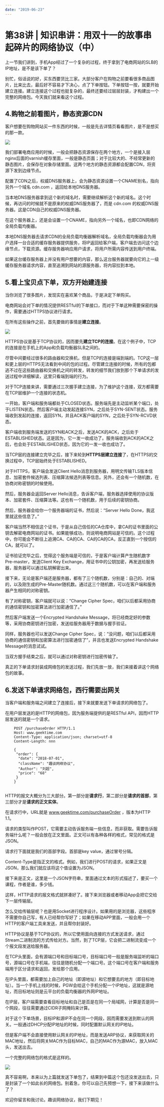 ```yaml
---
date: "2019-06-23"
---  
```

      
# 第38讲 | 知识串讲：用双十一的故事串起碎片的网络协议（中）
上一节我们讲到，手机App经过了一个复杂的过程，终于拿到了电商网站的SLB的IP地址，是不是该下单了？

别忙，俗话说的好，买东西要货比三家。大部分客户在购物之前要看很多商品图片，比来比去，最后好不容易才下决心，点了下单按钮。下单按钮一按，就要开始建立连接。建立连接这个过程也挺复杂的，最终还要经过层层封装，才构建出一个完整的网络包。今天我们就来看这个过程。

## 4.购物之前看图片，静态资源CDN

客户想要在购物网站买一件东西的时候，一般是先去详情页看看图片，是不是想买的那一款。

![](/images/趣谈网络协议/10.第四模块网络协议知识串讲/resourceimage70697023762edeaf4d481bc90331f60db769.jpg)

我们部署电商应用的时候，一般会把静态资源保存在两个地方，一个是接入层nginx后面的varnish缓存里面，一般是静态页面；对于比较大的、不经常更新的静态图片，会保存在对象存储里面。这两个地方的静态资源都会配置CDN，将资源下发到边缘节点。

配置了CDN之后，权威DNS服务器上，会为静态资源设置一个CNAME别名，指向另外一个域名 cdn.com ，返回给本地DNS服务器。

当本地DNS服务器拿到这个新的域名时，需要继续解析这个新的域名。这个时候，再访问的时候就不是原来的权威DNS服务器了，而是 cdn.com 的权威DNS服务器。这是CDN自己的权威DNS服务器。

<!-- [[[read_end]]] -->

在这个服务器上，还是会设置一个CNAME，指向另外一个域名，也即CDN网络的全局负载均衡器。

本地DNS服务器去请求CDN的全局负载均衡器解析域名，全局负载均衡器会为用户选择一台合适的缓存服务器提供服务，将IP返回给客户端，客户端去访问这个边缘节点，下载资源。缓存服务器响应用户请求，将用户所需内容传送到用户终端。

如果这台缓存服务器上并没有用户想要的内容，那么这台服务器就要向它的上一级缓存服务器请求内容，直至追溯到网站的源服务器，将内容拉到本地。

## 5.看上宝贝点下单，双方开始建连接

当你浏览了很多图片，发现实在喜欢某个商品，于是决定下单购买。

电商网站会对下单的情况提供RESTful的下单接口，而对于下单这种需要保密的操作，需要通过HTTPS协议进行请求。

在所有这些操作之前，首先要做的事情是**建立连接**。

![](/images/趣谈网络协议/10.第四模块网络协议知识串讲/resourceimage527b52ec26c0753a504e113a9a262fe2327b.jpg)

HTTPS协议是基于TCP协议的，因而要先**建立TCP的连接**。在这个例子中，TCP的连接是在手机上的App和负载均衡器SLB之间的。

尽管中间要经过很多的路由器和交换机，但是TCP的连接是端到端的。TCP这一层和更上层的HTTPS无法看到中间的包的过程。尽管建立连接的时候，所有的包都逃不过在这些路由器和交换机之间的转发，转发的细节我们放到那个下单请求的发送过程中详细解读，这里只看端到端的行为。

对于TCP连接来讲，需要通过三次握手建立连接，为了维护这个连接，双方都需要在TCP层维护一个连接的状态机。

一开始，客户端和服务端都处于CLOSED状态。服务端先是主动监听某个端口，处于LISTEN状态。然后客户端主动发起连接SYN，之后处于SYN-SENT状态。服务端收到发起的连接，返回SYN，并且ACK客户端的SYN，之后处于SYN-RCVD状态。

客户端收到服务端发送的SYN和ACK之后，发送ACK的ACK，之后处于ESTABLISHED状态。这是因为，它一发一收成功了。服务端收到ACK的ACK之后，也会处于ESTABLISHED状态，因为它的一发一收也成功了。

当TCP层的连接建立完毕之后，接下来轮到**HTTPS层建立连接**了，在HTTPS的交换过程中，TCP层始终处于ESTABLISHED。

对于HTTPS，客户端会发送Client Hello消息到服务器，用明文传输TLS版本信息、加密套件候选列表、压缩算法候选列表等信息。另外，还会有一个随机数，在协商对称密钥的时候使用。

然后，服务器会返回Server Hello消息，告诉客户端，服务器选择使用的协议版本、加密套件、压缩算法等。这也有一个随机数，用于后续的密钥协商。

然后，服务器会给你一个服务器端的证书，然后说：“Server Hello Done，我这里就这些信息了。”

客户端当然不相信这个证书，于是从自己信任的CA仓库中，拿CA的证书里面的公钥去解密电商网站的证书。如果能够成功，则说明电商网站是可信的。这个过程中，你可能会不断往上追溯CA、CA的CA、CA的CA的CA，反正直到一个授信的CA，就可以了。

证书验证完毕之后，觉得这个服务端是可信的，于是客户端计算产生随机数字Pre-master，发送Client Key Exchange，用证书中的公钥加密，再发送给服务器，服务器可以通过私钥解密出来。

接下来，无论是客户端还是服务器，都有了三个随机数，分别是：自己的、对端的，以及刚生成的Pre-Master随机数。通过这三个随机数，可以在客户端和服务器产生相同的对称密钥。

有了对称密钥，客户端就可以说：“Change Cipher Spec，咱们以后都采用协商的通信密钥和加密算法进行加密通信了。”

然后客户端发送一个Encrypted Handshake Message，将已经商定好的参数等，采用协商密钥进行加密，发送给服务器用于数据与握手验证。

同样，服务器也可以发送Change Cipher Spec，说：“没问题，咱们以后都采用协商的通信密钥和加密算法进行加密通信了”，并且也发送Encrypted Handshake Message的消息试试。

当双方握手结束之后，就可以通过对称密钥进行加密传输了。

真正的下单请求封装成网络包的发送过程，我们先放一放，我们来接着讲这个网络包的故事。

## 6.发送下单请求网络包，西行需要出网关

当客户端和服务端之间建立了连接后，接下来就要发送下单请求的网络包了。

在用户层发送的是HTTP的网络包，因为服务端提供的是RESTful API，因而HTTP层发送的就是一个请求。

```
    POST /purchaseOrder HTTP/1.1
    Host: www.geektime.com
    Content-Type: application/json; charset=utf-8
    Content-Length: nnn
     
    {
     "order": {
      "date": "2018-07-01",
      "className": "趣谈网络协议",
      "Author": "刘超",
      "price": "68"
     }
    }
    

```

HTTP的报文大概分为三大部分。第一部分是**请求行**，第二部分是**请求的首部**，第三部分才是**请求的正文实体**。

在请求行中，URL就是 www.geektime.com/purchaseOrder ，版本为HTTP 1.1。

请求的类型叫作POST，它需要主动告诉服务端一些信息，而非获取。需要告诉服务端什么呢？一般会放在正文里面。正文可以有各种各样的格式，常见的格式是JSON。

请求行下面就是我们的首部字段。首部是key value，通过冒号分隔。

Content-Type是指正文的格式。例如，我们进行POST的请求，如果正文是JSON，那么我们就应该将这个值设置为JSON。

接下来是正文，这里是一个JSON字符串，里面通过文本的形式描述了，要买一个课程，作者是谁，多少钱。

这样，HTTP请求的报文格式就拼凑好了。接下来浏览器或者移动App会把它交给下一层传输层。

怎么交给传输层呢？也是用Socket进行程序设计。如果用的是浏览器，这些程序不需要你自己写，有人已经帮你写好了；如果在移动APP里面，一般会用一个HTTP的客户端工具来发送，并且帮你封装好。

HTTP协议是基于TCP协议的，所以它使用面向连接的方式发送请求，通过Stream二进制流的方式传给对方。当然，到了TCP层，它会把二进制流变成一个个报文段发送给服务器。

在TCP头里面，会有源端口号和目标端口号，目标端口号一般是服务端监听的端口号，源端口号在手机端，往往是随机分配一个端口号。这个端口号在客户端和服务端用于区分请求和返回，发给那个应用。

在IP头里面，都需要加上自己的地址（即源地址）和它想要去的地方（即目标地址）。当一个手机上线的时候，PGW会给这个手机分配一个IP地址，这就是源地址，而目标地址则是云平台的负载均衡器的外网IP地址。

在IP层，客户端需要查看目标地址和自己是否是在同一个局域网，计算是否是同一个网段，往往需要通过CIDR子网掩码来计算。

对于这个下单场景，目标IP和源IP不会在同一个网段，因而需要发送到默认的网关。一般通过DHCP分配IP地址的时候，同时配置默认网关的IP地址。

但是客户端不会直接使用默认网关的IP地址，而是发送ARP协议，来获取网关的MAC地址，然后将网关MAC作为目标MAC，自己的MAC作为源MAC，放入MAC头，发送出去。

一个完整的网络包的格式是这样的。

![](/images/趣谈网络协议/10.第四模块网络协议知识串讲/resourceimage994999c282efaca15deb79c7821c9c577349.jpg)

真不容易啊，本来以为上篇就发送下单包了，结果到中篇这个包还没发送出去，只是封装了一个如此长的网络包。别着急，你可以自己先预想一下，接下来该做什么了？

欢迎你留言和我讨论。趣谈网络协议，我们下期见！